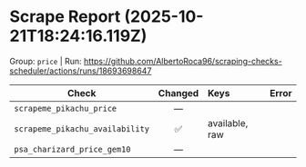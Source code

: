 # Scrape Report (2025-10-21T18:24:16.119Z)

Group: `price`  |  Run: https://github.com/AlbertoRoca96/scraping-checks-scheduler/actions/runs/18693698647

| Check | Changed | Keys | Error |
|---|:---:|:--|:--|
| `scrapeme_pikachu_price` | — |  |  |
| `scrapeme_pikachu_availability` | ✅ | available, raw |  |
| `psa_charizard_price_gem10` | — |  |  |
